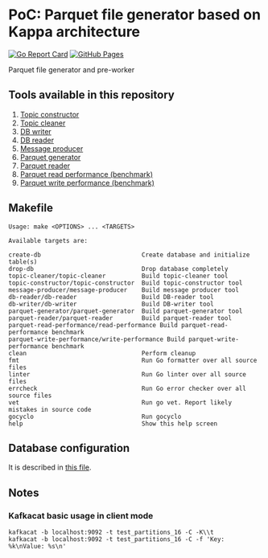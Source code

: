 # PoC: Parquet file generator based on Kappa architecture

[![Go Report Card](https://goreportcard.com/badge/github.com/tisnik/poc-kappa-parquet-file-generator)](https://goreportcard.com/report/github.com/tisnik/poc-kappa-parquet-file-generator)
[![GitHub Pages](https://img.shields.io/badge/%20-GitHub%20Pages-informational)](https://tisnik.github.io/poc-kappa-parquet-file-generator/)

Parquet file generator and pre-worker

## Tools available in this repository

1. [Topic constructor](topic-constructor/README.md)
1. [Topic cleaner](topic-cleaner/README.md)
1. [DB writer](db-writer/README.md)
1. [DB reader](db-reader/README.md)
1. [Message producer](message-producer/README.md)
1. [Parquet generator](parquet-generator/README.md)
1. [Parquet reader](parquet-reader/README.md)
1. [Parquet read performance (benchmark)](parquet-read-performance/README.md)
1. [Parquet write performance (benchmark)](parquet-write-performance/README.md)

## Makefile

```
Usage: make <OPTIONS> ... <TARGETS>

Available targets are:

create-db                            Create database and initialize table(s)
drop-db                              Drop database completely
topic-cleaner/topic-cleaner          Build topic-cleaner tool
topic-constructor/topic-constructor  Build topic-constructor tool
message-producer/message-producer    Build message producer tool
db-reader/db-reader                  Build DB-reader tool
db-writer/db-writer                  Build DB-writer tool
parquet-generator/parquet-generator  Build parquet-generator tool
parquet-reader/parquet-reader        Build parquet-reader tool
parquet-read-performance/read-performance Build parquet-read-performance benchmark
parquet-write-performance/write-performance Build parquet-write-performance benchmark
clean                                Perform cleanup
fmt                                  Run Go formatter over all source files
linter                               Run Go linter over all source files
errcheck                             Run Go error checker over all source files
vet                                  Run go vet. Report likely mistakes in source code
gocyclo                              Run gocyclo
help                                 Show this help screen
```

## Database configuration

It is described in [this file](database/README.md).

## Notes

### Kafkacat basic usage in client mode

```
kafkacat -b localhost:9092 -t test_partitions_16 -C -K\\t
kafkacat -b localhost:9092 -t test_partitions_16 -C -f 'Key: %k\nValue: %s\n'
```
